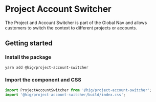 # Project Account Switcher

The Project and Account Switcher is part of the Global Nav and allows customers to switch the context to different projects or accounts.

## Getting started

### Install the package

```bash
yarn add @hig/project-account-switcher
```

### Import the component and CSS

```js
import ProjectAccountSwitcher from '@hig/project-account-switcher';
import '@hig/project-account-switcher/build/index.css';
```
